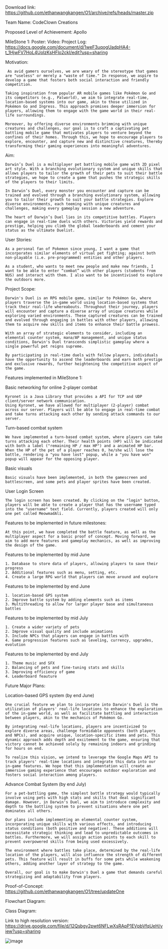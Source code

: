 Download link:
https://github.com/ethanwangkangen/O1/archive/refs/heads/master.zip

Team Name:
CodeClown Creations

Proposed Level of Achievement:
Apollo

MileStone 1:
Poster:
Video:
Project Log: https://docs.google.com/document/d/1weF3uqogUadpHA4-t_1HjwFV7HoL4UolzKsHFlo2ckI/edit?usp=sharing

Motivation:

	 As avid gamers ourselves, we are weary of the stereotype that games are "useless" or merely a "waste of time." In response, we aspire to develop a game that fosters both social interaction and friendly competition.

	Taking inspiration from popular AR mobile games like Pokémon Go and its competitors (e.g., Palworld), we aim to integrate real-time, location-based systems into our game, akin to those utilized in Pokémon Go and Ingress. This approach promises deeper immersion for players, allowing them to engage with the game world in their real-life surroundings.

	Moreover, by offering diverse environments brimming with unique creatures and challenges, our goal is to craft a captivating pet battling mobile game that motivates players to venture beyond the confines of their homes. Through this, we hope to encourage players to explore, encounter, and capture new and distinctive creatures, thereby transforming their gaming experiences into meaningful adventures.

Aim:

	Darwin’s Duel is a multiplayer pet battling mobile game with 2D pixel art style. With a branching evolutionary system and unique skills that allows players to tailor the growth of their pets to suit their battle strategies, we hope to create a game that pushes the strategic skills of the players to their limits. 	

	In Darwin’s Duel, every monster you encounter and capture can be trained and evolved through a branching evolutionary system, allowing you to tailor their growth to suit your battle strategies. Explore diverse environments, each teeming with unique creatures and challenges, making every gameplay session a new adventure.

	The heart of Darwin’s Duel lies in its competitive battles. Players can engage in real-time duels with others. Victories yield rewards and prestige, helping you climb the global leaderboards and cement your status as the ultimate Duelist.

User Stories:

	As a personal fan of Pokemon since young, I want a game that incorporates similar elements of virtual pet fighting; against both non-playable (i.e. pre-programmed) entities and other players.

	As a student, who wants to meet new people and make new friends, I want to be able to enter “combat” with other players (students from NUS) and interact with them. I also want to be incentivised to explore the outdoors more.

Project Scope:

	Darwin's Duel is an RPG mobile game, similar to Pokémon Go, where players traverse the in-game world using location-based systems that track their real-life whereabouts. Throughout their journey, players will encounter and capture a diverse array of unique creatures while exploring varied environments. These captured creatures can be trained and evolved through engaging in battles with other players, allowing them to acquire new skills and items to enhance their battle prowess.

	With an array of strategic elements to consider, including an elemental counter system, mana/AP management, and unique status conditions, Darwin's Duel transcends simplistic gameplay where a single powerful pet reigns supreme.

	By participating in real-time duels with fellow players, individuals have the opportunity to ascend the leaderboards and earn both prestige and exclusive rewards, further heightening the competitive aspect of the game.

Features implemented in MileStone 1:

Basic networking for online 2-player combat

	Kyronet is a Java Library that provides a API for TCP and UDP client/server network communication.	
 	Using Kyronet, we have allowed for multiplayer (2-player) combat across our server. Players will be able to engage in real-time combat and take turns attacking each other by sending attack commands to our server.  

Turn-based combat system

	We have implemented a turn-based combat system, where players can take turns attacking each other. Their health points (HP) will be indicated with both a label ("remaining HP / max HP") and a animated HP bar. When the HP of the pet of a player reaches 0, he/she will lose the battle, rendering a "you have lost" popup, while a "you have won" popup will appear for the opposing player.
 
Basic visuals

 	Basic visuals have been implemented, in both the gamescreen and battlescreen, and some pets and player sprites have been created. 
 
User Login Screen

	The login screen has been created. By clicking on the "login" button, players will be able to create a player that has the username typed into the "username" text field. Currently, players created will only one pet called MeowmadAli.


Features to be implemented in future milestones:

	At this point, we have completed the battle feature, as well as the multiplayer aspect for a basic proof of concept. Moving forward, we aim to add more features and gameplay mechanics, as well as improving the design of the game.

Features to be implemented by mid June
	
 	1. Database to store data of players, allowing players to save their progress
	2. Additional features such as menu, setting, etc.
	4. Create a large RPG world that players can move around and explore
 
Features to be implemented by end June
	
 	1. location-based GPS system
  	2. Improve battle system by adding elements such as items
   	3. Multithreading to allow for larger player base and simultaneous battles

Features to be implemented by mid July

	1. Create a wider variety of pets
 	2. Improve visual quality and include animations
  	3. Include NPCs that players can engage in battles with
   	4. Game progression features such as leveling, currency, upgrades, evolution

Features to be implemented by end July

	1. Theme music and SFX
	2. Balancing of pets and fine-tuning stats and skills
 	3. Improving efficiency of game
 	4. Leaderboard feauture

Future Major Plans:

Location-based GPS system (by end June)

	One crucial feature we plan to incorporate into Darwin's Duel is the utilization of players' real-life locations to enhance the exploration of the in-game world, as well as facilitate battling and interaction between players, akin to the mechanics of Pokémon Go.

	By integrating real-life locations, players are incentivized to explore diverse areas, challenge formidable opponents (both players and NPCs), and acquire unique, location-specific items and pets. This dynamic approach adds depth and excitement to the game, ensuring that victory cannot be achieved solely by remaining indoors and grinding for hours on end.

	To realize this vision, we intend to leverage the Google Maps API to track players' real-time locations and integrate this data into our in-game features. We hope that this implementation will create an immersive gaming experience that encourages outdoor exploration and fosters social interaction among players.

Advance Combat System (by end July) 

	For a pet-battling game, the simplest battle strategy would typically involve using pets with high stats and skills that deal significant damage. However, in Darwin's Duel, we aim to introduce complexity and depth to the battling system to prevent situations where one pet dominates all others.

	Our plans include implementing an elemental counter system, incorporating unique skills with various effects, and introducing status conditions (both positive and negative). These additions will necessitate strategic thinking and lead to unpredictable outcomes in battles. Furthermore, we will assign action points to each skill to prevent overpowered skills from being used excessively.

	The environment where battles take place, determined by the real-life location of the players, will also influence the strength of different pets. This feature will result in buffs for some pets while weakening others, adding another layer of strategy to the game.

	Overall, our goal is to make Darwin's Duel a game that demands careful strategizing and adaptability from players.

Proof-of-Concept: https://github.com/ethanwangkangen/O1/tree/updateOne

Flowchart Diagram:

Class Diagram:

Link to high resolution version: https://drive.google.com/file/d/12Qsbgy2pwt6NFLwXsRApP1EVpbVfqUeH/view?usp=sharing

![image](https://github.com/ethanwangkangen/O1/assets/118478459/f7e80ccc-8bf4-4977-bf3d-d0d1755a8b23)




